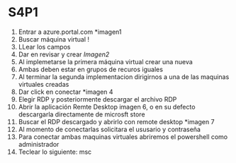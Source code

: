 # S4P1

1. Entrar a azure.portal.com *imagen1
2. Buscar máquina virtual 
!
4. LLear los campos
5. Dar en revisar y crear *Imagen2*
6. Al implemetarse la primera máquina virtual crear una nueva
7. Ambas deben estar en grupos de recuros iguales
8. Al terminar la segunda implementacion dirigirnos a una de las maquinas virtuales creadas
9. Dar click en conectar *imagen 4
10. Elegir RDP y posteriormente descargar el archivo RDP
11. Abrir la aplicación Remte Desktop imagen 6, o en su defecto descargarla directamente de microsft store
12. Buscar el RDP descargado y abrirlo con remote desktop *imagen 7
13. Al momento de conectarlas solicitara el ususario y contraseña
14. Para conectar ambas maquinas virtuales abriremos el powershell como administrador
15. Teclear lo siguiente: msc

